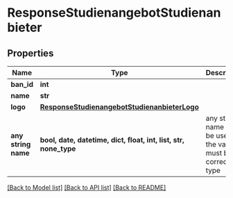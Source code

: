 # ResponseStudienangebotStudienanbieter


## Properties
Name | Type | Description | Notes
------------ | ------------- | ------------- | -------------
**ban_id** | **int** |  | [optional] 
**name** | **str** |  | [optional] 
**logo** | [**ResponseStudienangebotStudienanbieterLogo**](ResponseStudienangebotStudienanbieterLogo.md) |  | [optional] 
**any string name** | **bool, date, datetime, dict, float, int, list, str, none_type** | any string name can be used but the value must be the correct type | [optional]

[[Back to Model list]](../README.md#documentation-for-models) [[Back to API list]](../README.md#documentation-for-api-endpoints) [[Back to README]](../README.md)


